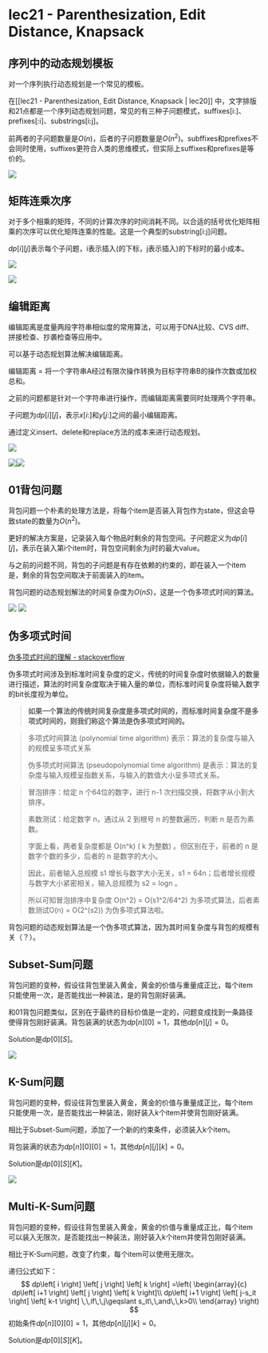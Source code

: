 # lec21 - Parenthesization, Edit Distance, Knapsack
## 序列中的动态规划模板
对一个序列执行动态规划是一个常见的模板。

在[[lec21 - Parenthesization, Edit Distance, Knapsack | lec20]] 中，文字排版和21点都是一个序列动态规划问题，常见的有三种子问题模式，suffixes[i:]、prefixes[:i]、substrings[i:j]。

前两者的子问题数量是$O(n)$，后者的子问题数量是$O(n^2)$。subffixes和prefixes不会同时使用，suffixes更符合人类的思维模式，但实际上suffixes和prefixes是等价的。

![](https://zhang113751picgo.oss-cn-hangzhou.aliyuncs.com/img/20220319172653.png)

## 矩阵连乘次序
对于多个相乘的矩阵，不同的计算次序的时间消耗不同。以合适的括号优化矩阵相乘的次序可以优化矩阵连乘的性能。这是一个典型的substring[i:j]问题。

$dp[i][j]$表示每个子问题，i表示插入$($的下标，j表示插入$)$的下标时的最小成本。 

![](https://zhang113751picgo.oss-cn-hangzhou.aliyuncs.com/img/20220319173100.png)

![](https://zhang113751picgo.oss-cn-hangzhou.aliyuncs.com/img/20220319173714.png)

## 编辑距离
编辑距离是度量两段字符串相似度的常用算法，可以用于DNA比较、CVS diff、拼接检查、抄袭检查等应用中。

可以基于动态规划算法解决编辑距离。

编辑距离 = 将一个字符串A经过有限次操作转换为目标字符串B的操作次数或加权总和。

之前的问题都是针对一个字符串进行操作，而编辑距离需要同时处理两个字符串。

子问题为$dp[i][j]$，表示$x[i:]$和$y[j:]$之间的最小编辑距离。

通过定义insert、delete和replace方法的成本来进行动态规划。

![](https://zhang113751picgo.oss-cn-hangzhou.aliyuncs.com/img/20220319180907.png)


![](https://zhang113751picgo.oss-cn-hangzhou.aliyuncs.com/img/20220319180836.png)![](https://zhang113751picgo.oss-cn-hangzhou.aliyuncs.com/img/20220319180959.png)

## 01背包问题
背包问题一个朴素的处理方法是，将每个item是否装入背包作为state，但这会导致state的数量为$O(n^2)$。

更好的解决方案是，记录装入每个物品时剩余的背包空间。子问题定义为$dp[i][j]$，表示在装入第i个item时，背包空间剩余为j时的最大value。

与之前的问题不同，背包的子问题是有存在依赖的约束的，即在装入一个item是，剩余的背包空间取决于前面装入的item。

背包问题的动态规划解法的时间复杂度为$O(nS)$，这是一个伪多项式时间的算法。

![](https://zhang113751picgo.oss-cn-hangzhou.aliyuncs.com/img/20220319181649.png)
![](https://zhang113751picgo.oss-cn-hangzhou.aliyuncs.com/img/20220319181701.png)

## 伪多项式时间
[伪多项式时间的理解 - stackoverflow](https://stackoverflow.com/questions/19647658/what-is-pseudopolynomial-time-how-does-it-differ-from-polynomial-time)

伪多项式时间涉及到标准时间复杂度的定义，传统的时间复杂度时依据输入的数量进行描述，算法的时间复杂度取决于输入量的单位，而标准时间复杂度将输入数字的bit长度视为单位。

> **如果一个算法的传统时间复杂度是多项式时间的，而标准时间复杂度不是多项式时间的，则我们称这个算法是伪多项式时间的。**

> 多项式时间算法 (polynomial time algorithm) 表示：算法的复杂度与输入的规模呈多项式关系
> 
> 伪多项式时间算法 (pseudopolynomial time algorithm) 是表示：算法的复杂度与输入规模呈指数关系，与输入的数值大小呈多项式关系。

> 冒泡排序：给定 n 个64位的数字，进行 n-1 次扫描交换，将数字从小到大排序。
> 
> 素数测试：给定数字 n，通过从 2 到根号 n 的整数遍历，判断 n 是否为素数。
> 
> 字面上看，两者复杂度都是 O(n^k) ( k 为整数) 。但区别在于，前者的 n 是数字个数的多少，后者的 n 是数字的大小。
> 
> 因此，前者输入总规模 s1 增长与数字大小无关，s1 = 64n；后者增长规模与数字大小紧密相关，输入总规模为 s2 = logn 。
> 
> 所以可知冒泡排序中复杂度 O(n^2) = O(s1^2/64^2) 为多项式算法，后者素数测试O(n) = O(2^(s2)) 为伪多项式算法啦。

背包问题的动态规划算法是一个伪多项式算法，因为其时间复杂度与背包的规模有关（？）。

## Subset-Sum问题
背包问题的变种，假设往背包里装入黄金，黄金的价值与重量成正比，每个item只能使用一次，是否能找出一种装法，是的背包刚好装满。

和01背包问题类似，区别在于最终的目标价值是一定的，问题变成找到一条路径使得背包刚好装满。背包装满的状态为$dp[n][0]=1$，其他$dp[n][j]=0$。

Solution是$dp[0][S]$。

![](https://zhang113751picgo.oss-cn-hangzhou.aliyuncs.com/img/20220319182908.png)

## K-Sum问题
背包问题的变种，假设往背包里装入黄金，黄金的价值与重量成正比，每个item只能使用一次，是否能找出一种装法，刚好装入k个item并使背包刚好装满。

相比于Subset-Sum问题，添加了一个新的约束条件，必须装入k个item。

背包装满的状态为$dp[n][0][0]=1$，其他$dp[n][j][k]=0$。

Solution是$dp[0][S][K]$。

![](https://zhang113751picgo.oss-cn-hangzhou.aliyuncs.com/img/20220319183310.png)

## Multi-K-Sum问题
背包问题的变种，假设往背包里装入黄金，黄金的价值与重量成正比，每个item可以装入无限次，是否能找出一种装法，刚好装入k个item并使背包刚好装满。

相比于K-Sum问题，改变了约束，每个item可以使用无限次。

递归公式如下：
$$
dp\left[ i \right] \left[ j \right] \left[ k \right] =\left( \begin{array}{c}
	dp\left[ i+1 \right] \left[ j \right] \left[ k \right]\\
	dp\left[ i+1 \right] \left[ j-s_it \right] \left[ k-t \right] \,\,if\,\,j\geqslant s_it\,\,and\,\,k>0\\
\end{array} \right) 
$$
初始条件$dp[n][0][0]=1$，其他$dp[n][j][k]=0$。

Solution是$dp[0][S][K]$。